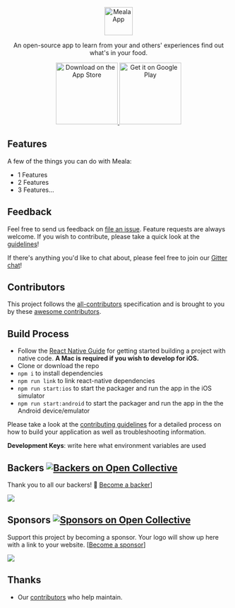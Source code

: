 <p align="center">
  <img src="https://usercontent.one/wp/www.heymeala.com/wp-content/uploads/2019/08/heymeala_white.png" alt="Meala App" height="64">
  <p align="center">An open-source app to learn from your and others' experiences find out what's in your food.<p>


  <p align="center">
  <a href="https://testflight.apple.com/join/ZAap8y2g" rel="nofollow">
    <img alt="Download on the App Store" title="App Store" src="https://camo.githubusercontent.com/8d5ff228b00f3f1a8b991522b6bafc9d58ae6806dbb6d508c1d7baa1058bb879/687474703a2f2f692e696d6775722e636f6d2f306e327a7148442e706e67" width="140" data-canonical-src="http://i.imgur.com/0n2zqHD.png" style="max-width:100%;">
  </a>
  <a href="https://play.google.com/store/apps/details?id=com.heymeala" rel="nofollow">
    <img alt="Get it on Google Play" title="Google Play" src="https://camo.githubusercontent.com/5d52fd0703fc06d3af542709e3e963348aa134a94b7c55d104d301f7d470df7f/687474703a2f2f692e696d6775722e636f6d2f6d74475250754d2e706e67" width="140" data-canonical-src="http://i.imgur.com/mtGRPuM.png" style="max-width:100%;">
  </a>
</p>
</p>

## Features

A few of the things you can do with Meala:

* 1 Features
* 2 Features
* 3 Features...

## Feedback

Feel free to send us feedback on [file an issue](https://github.com/heymeala/meala-app/issues/new). Feature requests are always welcome. If you wish to contribute, please take a quick look at the [guidelines](./CONTRIBUTING.md)!

If there's anything you'd like to chat about, please feel free to join our [Gitter chat](https://gitter.im/heymeala)!

## Contributors

This project follows the [all-contributors](https://github.com/kentcdodds/all-contributors) specification and is brought to you by these [awesome contributors](./CONTRIBUTORS.md).

## Build Process

- Follow the [React Native Guide](https://facebook.github.io/react-native/docs/getting-started.html) for getting started building a project with native code. **A Mac is required if you wish to develop for iOS.**
- Clone or download the repo
- `npm i` to install dependencies
- `npm run link` to link react-native dependencies
- `npm run start:ios` to start the packager and run the app in the iOS simulator
- `npm run start:android` to start the packager and run the app in the the Android device/emulator

Please take a look at the [contributing guidelines](./CONTRIBUTING.md) for a detailed process on how to build your application as well as troubleshooting information.

**Development Keys**: write here what environment variables are used

## Backers [![Backers on Open Collective](https://opencollective.com/heymeala/backers/badge.svg)](#backers)

Thank you to all our backers! 🙏 [Become a backer](https://opencollective.com/heymeala#backer)]

<a href="https://opencollective.com/heymeala#backers" target="_blank"><img src="https://opencollective.com/heymeala/backers.svg?width=890"></a>

## Sponsors [![Sponsors on Open Collective](https://opencollective.com/heymeala/sponsors/badge.svg)](#sponsors)

Support this project by becoming a sponsor. Your logo will show up here with a link to your website. [[Become a sponsor](https://opencollective.com/git-point#sponsor)]

<a href="https://opencollective.com/heymeala#sponsor" target="_blank"><img src="https://opencollective.com/heymeala/sponsor.svg?width=890"></a>


## Thanks

- Our [contributors](https://github.com/heymeala/meala-app/network/dependencies) who help maintain.
